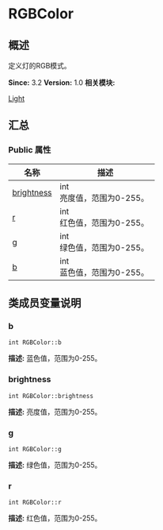 # RGBColor


## 概述

定义灯的RGB模式。

**Since:**
3.2
**Version:**
1.0
**相关模块:**

[Light](_light.md)


## 汇总


### Public 属性

  | 名称 | 描述 | 
| -------- | -------- |
| [brightness](#brightness) | int<br/>亮度值，范围为0-255。&nbsp; | 
| [r](#r) | int<br/>红色值，范围为0-255。&nbsp; | 
| [g](#g) | int<br/>绿色值，范围为0-255。&nbsp; | 
| [b](#b) | int<br/>蓝色值，范围为0-255。&nbsp; | 


## 类成员变量说明


### b

  
```
int RGBColor::b
```
**描述:**
蓝色值，范围为0-255。


### brightness

  
```
int RGBColor::brightness
```
**描述:**
亮度值，范围为0-255。


### g

  
```
int RGBColor::g
```
**描述:**
绿色值，范围为0-255。


### r

  
```
int RGBColor::r
```
**描述:**
红色值，范围为0-255。

